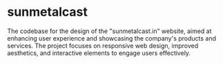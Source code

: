 # sunmetalcast
The codebase for the design of the "sunmetalcast.in" website, aimed at enhancing user experience and showcasing the company's products and services. The project focuses on responsive web design, improved aesthetics, and interactive elements to engage users effectively. 
